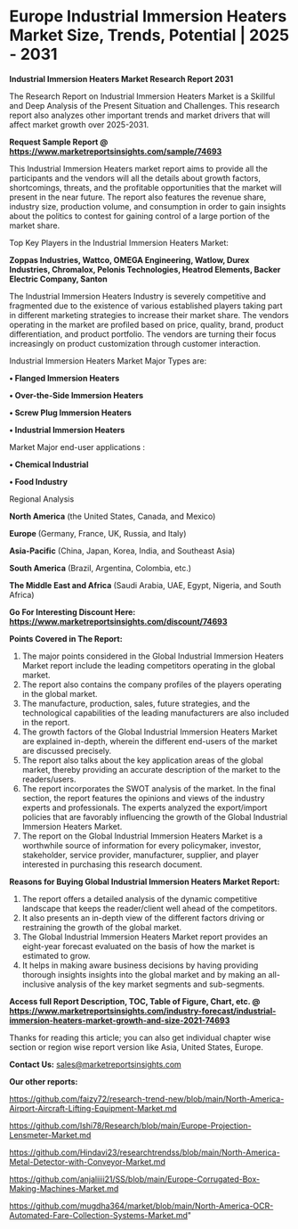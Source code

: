 # Europe Industrial Immersion Heaters Market Size, Trends, Potential | 2025 - 2031

<strong>Industrial Immersion Heaters Market Research Report 2031</strong>

The Research Report on Industrial Immersion Heaters Market is a Skillful and Deep Analysis of the Present Situation and Challenges. This research report also analyzes other important trends and market drivers that will affect market growth over 2025-2031.

<strong>Request Sample Report @ <a href=https://www.marketreportsinsights.com/sample/74693>https://www.marketreportsinsights.com/sample/74693</a></strong>

This Industrial Immersion Heaters market report aims to provide all the participants and the vendors will all the details about growth factors, shortcomings, threats, and the profitable opportunities that the market will present in the near future. The report also features the revenue share, industry size, production volume, and consumption in order to gain insights about the politics to contest for gaining control of a large portion of the market share.

Top Key Players in the Industrial Immersion Heaters Market:

<strong>Zoppas Industries, Wattco, OMEGA Engineering, Watlow, Durex Industries, Chromalox, Pelonis Technologies, Heatrod Elements, Backer Electric Company, Santon</strong>

The Industrial Immersion Heaters Industry is severely competitive and fragmented due to the existence of various established players taking part in different marketing strategies to increase their market share. The vendors operating in the market are profiled based on price, quality, brand, product differentiation, and product portfolio. The vendors are turning their focus increasingly on product customization through customer interaction.

Industrial Immersion Heaters Market Major Types are:

<strong>• Flanged Immersion Heaters

• Over-the-Side Immersion Heaters

• Screw Plug Immersion Heaters

• Industrial Immersion Heaters</strong>

Market Major end-user applications :

<strong>• Chemical Industrial

• Food Industry</strong>

Regional Analysis

</u><strong><b>North America</b></strong> (the United States, Canada, and Mexico)

<strong><b>Europe </b></strong>(Germany, France, UK, Russia, and Italy)

<strong><b>Asia-Pacific</b></strong> (China, Japan, Korea, India, and Southeast Asia)

<strong><b>South America</b></strong> (Brazil, Argentina, Colombia, etc.)

<strong><b>The Middle East and Africa</b></strong> (Saudi Arabia, UAE, Egypt, Nigeria, and South Africa)

<strong>Go For Interesting Discount Here: <a href=https://www.marketreportsinsights.com/discount/74693>https://www.marketreportsinsights.com/discount/74693</a></strong>

<strong>Points Covered in The Report:</strong>
<ol>
  <li>The major points considered in the Global Industrial Immersion Heaters Market report include the leading competitors operating in the global market.</li>
  <li>The report also contains the company profiles of the players operating in the global market.</li>
  <li>The manufacture, production, sales, future strategies, and the technological capabilities of the leading manufacturers are also included in the report.</li>
  <li>The growth factors of the Global Industrial Immersion Heaters Market are explained in-depth, wherein the different end-users of the market are discussed precisely.</li>
  <li>The report also talks about the key application areas of the global market, thereby providing an accurate description of the market to the readers/users.</li>
  <li>The report incorporates the SWOT analysis of the market. In the final section, the report features the opinions and views of the industry experts and professionals. The experts analyzed the export/import policies that are favorably influencing the growth of the Global Industrial Immersion Heaters Market.</li>
  <li>The report on the Global Industrial Immersion Heaters Market is a worthwhile source of information for every policymaker, investor, stakeholder, service provider, manufacturer, supplier, and player interested in purchasing this research document.</li>
</ol>
<strong>Reasons for Buying Global Industrial Immersion Heaters Market Report:</strong>

<ol>
  <li>The report offers a detailed analysis of the dynamic competitive landscape that keeps the reader/client well ahead of the competitors.</li>
  <li>It also presents an in-depth view of the different factors driving or restraining the growth of the global market.</li>
  <li>The Global Industrial Immersion Heaters Market report provides an eight-year forecast evaluated on the basis of how the market is estimated to grow.</li>
  <li>It helps in making aware business decisions by having providing thorough insights insights into the global market and by making an all-inclusive analysis of the key market segments and sub-segments.</li>
</ol>
<strong>Access full Report Description, TOC, Table of Figure, Chart, etc. @ <a href=https://www.marketreportsinsights.com/industry-forecast/industrial-immersion-heaters-market-growth-and-size-2021-74693>https://www.marketreportsinsights.com/industry-forecast/industrial-immersion-heaters-market-growth-and-size-2021-74693</a></strong>


Thanks for reading this article; you can also get individual chapter wise section or region wise report version like Asia, United States, Europe.

<strong>Contact Us:</strong>
sales@marketreportsinsights.com

<strong>Our other reports:</strong>

<a href=https://github.com/faizy72/research-trend-new/blob/main/North-America-Airport-Aircraft-Lifting-Equipment-Market.md>https://github.com/faizy72/research-trend-new/blob/main/North-America-Airport-Aircraft-Lifting-Equipment-Market.md</a>

<a href=https://github.com/Ishi78/Research/blob/main/Europe-Projection-Lensmeter-Market.md>https://github.com/Ishi78/Research/blob/main/Europe-Projection-Lensmeter-Market.md</a>

<a href=https://github.com/Hindavi23/researchtrendss/blob/main/North-America-Metal-Detector-with-Conveyor-Market.md>https://github.com/Hindavi23/researchtrendss/blob/main/North-America-Metal-Detector-with-Conveyor-Market.md</a>

<a href=https://github.com/anjaliiii21/SS/blob/main/Europe-Corrugated-Box-Making-Machines-Market.md>https://github.com/anjaliiii21/SS/blob/main/Europe-Corrugated-Box-Making-Machines-Market.md</a>

<a href=https://github.com/mugdha364/market/blob/main/North-America-OCR-Automated-Fare-Collection-Systems-Market.md>https://github.com/mugdha364/market/blob/main/North-America-OCR-Automated-Fare-Collection-Systems-Market.md</a>"
